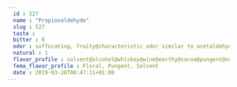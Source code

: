 ```yaml
---
  id : 527
  name : "Propionaldehyde"
  slug : 527
  taste : 
  bitter : 0
  odor : suffocating, fruity@characteristic odor similar to acetaldehyde@pungent, unpleasant@choking odor
  natural : 1
  flavor_profile : solvent@alcohol@whiskey@wine@earthy@cocoa@pungent@nutty
  fema_flavor_profile : Floral, Pungent, Solvent
  date : 2019-03-26T08:47:11+01:00
---
```



